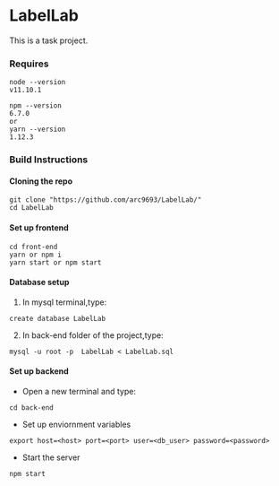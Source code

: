 # LabelLab
This is a task project.

### Requires
```
node --version
v11.10.1
```
```
npm --version
6.7.0
or
yarn --version
1.12.3

```

### Build Instructions
#### Cloning the repo
```
git clone "https://github.com/arc9693/LabelLab/"
cd LabelLab

```
#### Set up frontend
```
cd front-end
yarn or npm i
yarn start or npm start

```

#### Database setup
1. In mysql terminal,type:
```
create database LabelLab
```
2. In back-end folder of the project,type:
```
mysql -u root -p  LabelLab < LabelLab.sql
```
#### Set up backend
- Open a new terminal and type:
```
cd back-end
```
- Set up enviornment variables
```
export host=<host> port=<port> user=<db_user> password=<password>
```

 - Start the server
 ```
 npm start
 ```
